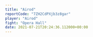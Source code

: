 ```yaml
---
title: "Airod"
reportCode: "7ZH2CdPXjb3z8gar"
player: "Airod"
fight: "Opera Hall"
date: 2021-07-21T20:24:36.112000+00:00
---
```

